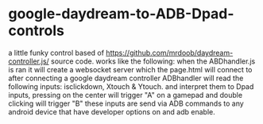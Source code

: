 # google-daydream-to-ADB-Dpad-controls
a little funky control based of https://github.com/mrdoob/daydream-controller.js/ source code.
works like the following:
when the ABDhandler.js is ran it will create a websocket server which the page.html will connect to after connecting a google daydream controller
ADBhandler will read the following inputs: isclickdown, Xtouch & Ytouch. and interpret them to Dpad inputs, pressing on the center will trigger "A" on a gamepad and double clicking will trigger "B"
these inputs are send via ADB commands to any android device that have developer options on and adb enable.
